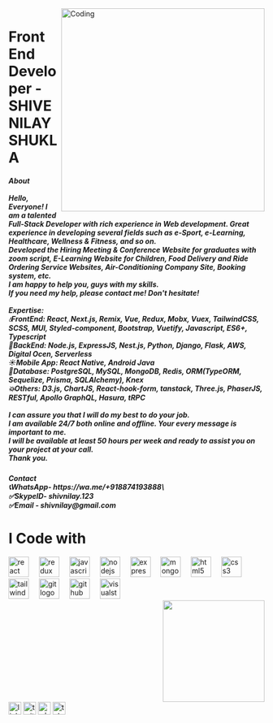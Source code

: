 <img align="right" alt="Coding" width="400" src="https://media.tenor.com/rePDfDWO3XoAAAAd/hacking.gif">
<h1 align="left">Front End Developer - SHIVE NILAY SHUKLA</h1>


<h5 align="left">About<br><br>Hello, Everyone! I am a talented Full-Stack Developer with rich experience in Web development. Great experience in developing several fields such as e-Sport, e-Learning, Healthcare, Wellness & Fitness, and so on.<br>Developed the Hiring Meeting & Conference Website for graduates with zoom script, E-Learning Website for Children, Food Delivery and Ride Ordering Service Websites, Air-Conditioning Company Site, Booking system, etc.<br>I am happy to help you, guys with my skills.<br>If you need my help, please contact me! Don't hesitate!<br><br>Expertise:<br>💧FrontEnd: React, Next.js, Remix, Vue, Redux, Mobx,  Vuex, TailwindCSS, SCSS, MUI, Styled-component, Bootstrap,  Vuetify, Javascript, ES6+, Typescript<br>🔸BackEnd: Node.js, ExpressJS, Nest.js, Python, Django, Flask, AWS, Digital Ocen, Serverless<br>☀️Mobile App: React Native, Android Java<br>🚀Database: PostgreSQL, MySQL, MongoDB, Redis, ORM(TypeORM, Sequelize, Prisma, SQLAlchemy), Knex<br>💥Others: D3.js, ChartJS, React-hook-form, tanstack, Three.js, PhaserJS, RESTful, Apollo GraphQL, Hasura, tRPC<br><br>I can assure you that I will do my best to do your job.<br>I am available 24/7 both online and offline. Your every message is important to me. <br>I will be available at least 50 hours per week and ready to assist you on your project at your call.<br>Thank you.</h5>



<h5 align="left">Contact<br>📞WhatsApp- https://wa.me/+918874193888\<br>✅SkypeID- shivnilay.123<br>✅Email - shivnilay@gmail.com</h5>


<h1 align="left">I Code with</h1>


<div align="left">
  <img src="https://cdn.jsdelivr.net/gh/devicons/devicon/icons/react/react-original.svg" height="40" alt="react logo"  />
  <img width="12" />
  <img src="https://cdn.jsdelivr.net/gh/devicons/devicon/icons/redux/redux-original.svg" height="40" alt="redux logo"  />
  <img width="12" />
  <img src="https://cdn.jsdelivr.net/gh/devicons/devicon/icons/javascript/javascript-original.svg" height="40" alt="javascript logo"  />
  <img width="12" />
  <img src="https://cdn.jsdelivr.net/gh/devicons/devicon/icons/nodejs/nodejs-original.svg" height="40" alt="nodejs logo"  />
  <img width="12" />
  <img src="https://cdn.jsdelivr.net/gh/devicons/devicon/icons/express/express-original.svg" height="40" alt="express logo"  />
  <img width="12" />
  <img src="https://cdn.jsdelivr.net/gh/devicons/devicon/icons/mongodb/mongodb-original.svg" height="40" alt="mongodb logo"  />
  <img width="12" />
  <img src="https://cdn.jsdelivr.net/gh/devicons/devicon/icons/html5/html5-original.svg" height="40" alt="html5 logo"  />
  <img width="12" />
  <img src="https://cdn.jsdelivr.net/gh/devicons/devicon/icons/css3/css3-original.svg" height="40" alt="css3 logo"  />
  <img width="12" />
  <img src="https://cdn.jsdelivr.net/gh/devicons/devicon/icons/tailwindcss/tailwindcss-original-wordmark.svg" height="40" alt="tailwindcss logo"  />
  <img width="12" />
  <img src="https://cdn.jsdelivr.net/gh/devicons/devicon/icons/git/git-original.svg" height="40" alt="git logo"  />
  <img width="12" />
  <img src="https://cdn.jsdelivr.net/gh/devicons/devicon/icons/github/github-original.svg" height="40" alt="github logo"  />
  <img width="12" />
  <img src="https://cdn.jsdelivr.net/gh/devicons/devicon/icons/visualstudio/visualstudio-plain.svg" height="40" alt="visualstudio logo"  />
</div>



<div align="right">
  <img height="200" src="https://miro.medium.com/v2/resize:fit:720/format:webp/1*yw0TnheAGN-LPneDaTlaxw.gif"  />
</div>



<div align="left">
  <img src="https://img.shields.io/static/v1?message=LinkedIn&logo=linkedin&label=&color=0077B5&logoColor=white&labelColor=&style=for-the-badge" height="25" alt="linkedin logo"  />
  <img src="https://img.shields.io/static/v1?message=Twitch&logo=twitch&label=&color=9146FF&logoColor=white&labelColor=&style=for-the-badge" height="25" alt="twitter logo"  />
  <img src="https://img.shields.io/static/v1?message=Whatsapp&logo=whatsapp&label=&color=25D366&logoColor=white&labelColor=&style=for-the-badge" height="25" alt="whatsapp logo"  />
  <img src="https://img.shields.io/static/v1?message=Telegram&logo=telegram&label=&color=2CA5E0&logoColor=white&labelColor=&style=for-the-badge" height="25" alt="telegram logo"  />
</div>


